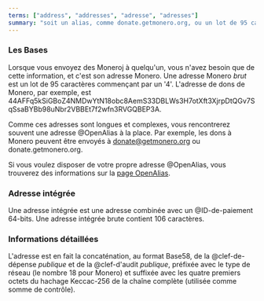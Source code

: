 ```yaml
---
terms: ["address", "addresses", "adresse", "adresses"]
summary: "soit un alias, comme donate.getmonero.org, ou un lot de 95 caractères commençant par un 4"
---
```


### Les Bases

Lorsque vous envoyez des Moneroj à quelqu'un, vous n'avez besoin que de cette information, et c'est son adresse Monero. Une adresse Monero *brut* est un lot de 95 caractères commençant par un '4'. L'adresse de dons de Monero, par exemple, est <span class="long-term">44AFFq5kSiGBoZ4NMDwYtN18obc8AemS33DBLWs3H7otXft3XjrpDtQGv7SqSsaBYBb98uNbr2VBBEt7f2wfn3RVGQBEP3A</span>.

Comme ces adresses sont longues et complexes, vous rencontrerez souvent une adresse @OpenAlias à la place. Par exemple, les dons à Monero peuvent être envoyés à <span class="long-term">donate@getmonero.org</span> ou <span class="long-term">donate.getmonero.org</span>.

Si vous voulez disposer de votre propre adresse @OpenAlias, vous trouverez des informations sur la [page OpenAlias](/fr/the-byterubpay/).

### Adresse intégrée

Une adresse intégrée est une adresse combinée avec un @ID-de-paiement 64-bits. Une adresse intégrée brute contient 106 caractères.

### Informations détaillées

L'adresse est en fait la concaténation, au format Base58, de la @clef-de-dépense *publique* et de la @clef-d'audit *publique*, préfixée avec le type de réseau (le nombre 18 pour Monero) et suffixée avec les quatre premiers octets du hachage Keccac-256 de la chaîne complète (utilisée comme somme de contrôle).
